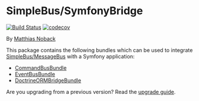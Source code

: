 # SimpleBus/SymfonyBridge

[![Build Status](https://travis-ci.org/SimpleBus/SymfonyBridge.svg?branch=master)](https://travis-ci.org/SimpleBus/SymfonyBridge) [![codecov](https://codecov.io/gh/SimpleBus/SymfonyBridge/branch/master/graph/badge.svg)](https://codecov.io/gh/SimpleBus/SymfonyBridge)

By [Matthias Noback](http://php-and-symfony.matthiasnoback.nl/)

This package contains the following bundles which can be used to integrate
[SimpleBus/MessageBus](https://github.com/SimpleBus/MessageBus) with a Symfony application:

- [CommandBusBundle](http://simplebus.github.io/SymfonyBridge/doc/command_bus_bundle.html)
- [EventBusBundle](http://simplebus.github.io/SymfonyBridge/doc/event_bus_bundle.html)
- [DoctrineORMBridgeBundle](http://simplebus.github.io/SymfonyBridge/doc/doctrine_orm_bridge_bundle.html)

Are you upgrading from a previous version? Read the [upgrade
guide](http://simplebus.github.io/SymfonyBridge/doc/upgrade_guide.html).